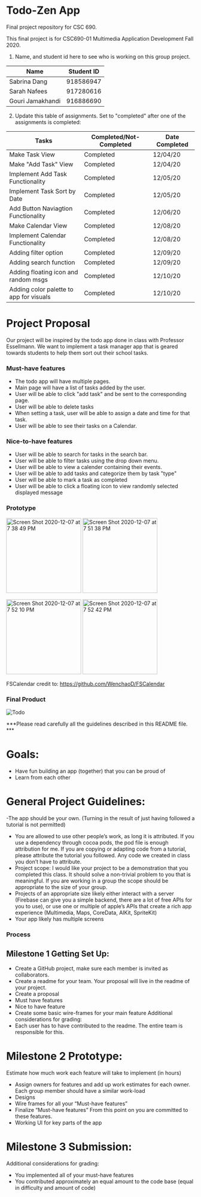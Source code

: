 # Todo-Zen App
Final project repository for CSC 690.

This final project is for CSC690-01 Multimedia Application Development Fall 2020.

1. Name, and student id here to see who is working on this group project.


| Name                     |   Student ID  |
| ------------------------ | ------------- |
| Sabrina Dang             |   918586947   |
| Sarah Nafees             |   917280616   |
| Gouri Jamakhandi         |   916886690   |



2. Update this table of assignments. Set to "completed" after one of the assignments is completed:


| Tasks                                  |   Completed/Not-Completed  | Date Completed |
| -------------------------------------- | -------------------------- | -------------- |
| Make Task View                         |        Completed           |    12/04/20    |
| Make "Add Task" View                   |        Completed           |    12/04/20    |
| Implement Add Task Functionality       |        Completed           |    12/05/20    |
| Implement Task Sort by Date            |        Completed           |    12/05/20    |
| Add Button Naviagtion Functionality    |        Completed           |    12/06/20    |
| Make Calendar View                     |        Completed           |    12/08/20    |
| Implement Calendar Functionality       |        Completed           |    12/08/20    |
| Adding filter option                   |        Completed           |    12/09/20    |
| Adding search function                 |        Completed           |    12/09/20    |
| Adding floating icon and random msgs   |        Completed           |    12/10/20    |
| Adding color palette to app for visuals|        Completed           |    12/10/20    |




# Project Proposal
Our project will be inspired by the todo app done in class with Professor Essellmann. We want to implement a task manager app that 
is geared towards students to help them sort out their school tasks.

### Must-have features
- The todo app will have multiple pages. 
- Main page will have a list of tasks added by the user. 
- User will be able to click "add task" and be sent to the corresponding page.
- User will be able to delete tasks
- When setting a task, user will be able to assign a date and time for that task. 
- User will be able to see their tasks on a Calendar.

### Nice-to-have features
- User will be able to search for tasks in the search bar.
- User will be able to filter tasks using the drop down menu.
- User will be able to view a calender containing their events.
- User will be able to add tasks and categorize them by task "type"
- User will be able to mark a task as completed
- User will be able to click a floating icon to view randomly selected displayed message

### Prototype
<img width="200" alt="Screen Shot 2020-12-07 at 7 38 49 PM" src="https://user-images.githubusercontent.com/55061688/101437853-f086a200-38c5-11eb-9eac-fdf0401935d9.png"> <img width="200" alt="Screen Shot 2020-12-07 at 7 51 38 PM" src="https://user-images.githubusercontent.com/55061688/101437914-13b15180-38c6-11eb-8ec4-14d5a90cbe13.png">

<img width="200" alt="Screen Shot 2020-12-07 at 7 52 10 PM" src="https://user-images.githubusercontent.com/55061688/101437946-1f9d1380-38c6-11eb-806e-9a7699eda5ec.png"> <img width="200" alt="Screen Shot 2020-12-07 at 7 52 42 PM" src="https://user-images.githubusercontent.com/55061688/101437966-2af03f00-38c6-11eb-8de4-442268e96bcc.png">

FSCalendar credit to: https://github.com/WenchaoD/FSCalendar

### Final Product
![Todo](https://user-images.githubusercontent.com/55061688/103716357-b1f10f80-4f77-11eb-9b8d-4e841c9cab14.gif)


***Please read carefully all the guidelines described in this README file. ***
# Goals:

* Have fun building an app (together) that you can be proud of
* Learn from each other

# General Project Guidelines:

-The app should be your own. (Turning in the result of just having followed a tutorial is not
permitted)
- You are allowed to use other people’s work, as long it is attributed. If you use a dependency
through cocoa pods, the pod file is enough attribution for me. If you are copying or adapting
code from a tutorial, please attribute the tutorial you followed. Any code we created in class
you don’t have to attribute.
- Project scope: I would like your project to be a demonstration that you completed this class.
It should solve a non-trivial problem to you that is meaningful. If you are working in a group
the scope should be appropriate to the size of your group.
- Projects of an appropriate size likely either interact with a server (Firebase can give you a
simple backend, there are a lot of free APIs for you to use), or use one or multiple of
apple’s APIs that create a rich app experience (Multimedia, Maps, CoreData, AIKit,
SpriteKit)
- Your app likely has multiple screens


### Process

## Milestone 1 Getting Set Up:

- Create a GitHub project, make sure each member is invited as collaborators.
- Create a readme for your team. Your proposal will live in the readme of your project.
- Create a proposal
- Must have features
- Nice to have feature
- Create some basic wire-frames for your main feature
Additional considerations for grading:
- Each user has to have contributed to the readme. The entire team is responsible for this.

# Milestone 2 Prototype:
 Estimate how much work each feature will take to implement (in hours)
- Assign owners for features and add up work estimates for each owner. Each group member
should have a similar work-load
- Designs
- Wire frames for all your “Must-have features”
- Finalize “Must-have features”
From this point on you are committed to these features.
- Working UI for key parts of the app

# Milestone 3 Submission:
Additional considerations for grading:
- You implemented all of your must-have features
- You contributed approximately an equal amount to the code base (equal in difficulty and
amount of code)





 


